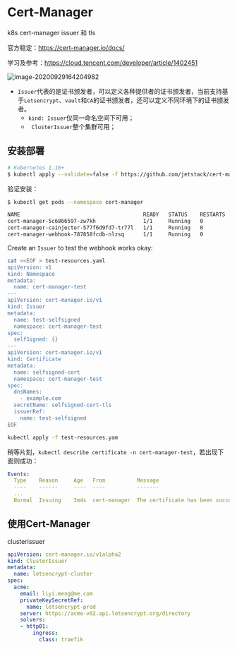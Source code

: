 # Cert-Manager



k8s cert-manager issuer 和 tls



官方稳定：https://cert-manager.io/docs/

学习及参考：https://cloud.tencent.com/developer/article/1402451

![image-20200929164204982](https://tva1.sinaimg.cn/large/007S8ZIlly1gj7m3kghagj313q0q2437.jpg)

- `Issuer`代表的是证书颁发者，可以定义各种提供者的证书颁发者，当前支持基于`Letsencrypt`、`vault`和`CA`的证书颁发者，还可以定义不同环境下的证书颁发者。
  - `kind: Issuer`仅同一命名空间下可用；
  - ` ClusterIssuer`整个集群可用；

## 安装部署

```bash
# Kubernetes 1.16+
$ kubectl apply --validate=false -f https://github.com/jetstack/cert-manager/releases/download/v1.0.2/cert-manager.yaml
```

验证安装：

```bash
$ kubectl get pods --namespace cert-manager

NAME                                       READY   STATUS    RESTARTS   AGE
cert-manager-5c6866597-zw7kh               1/1     Running   0          2m
cert-manager-cainjector-577f6d9fd7-tr77l   1/1     Running   0          2m
cert-manager-webhook-787858fcdb-nlzsq      1/1     Running   0          2m
```

Create an `Issuer` to test the webhook works okay:

```bash
cat <<EOF > test-resources.yaml
apiVersion: v1
kind: Namespace
metadata:
  name: cert-manager-test
---
apiVersion: cert-manager.io/v1
kind: Issuer
metadata:
  name: test-selfsigned
  namespace: cert-manager-test
spec:
  selfSigned: {}
---
apiVersion: cert-manager.io/v1
kind: Certificate
metadata:
  name: selfsigned-cert
  namespace: cert-manager-test
spec:
  dnsNames:
    - example.com
  secretName: selfsigned-cert-tls
  issuerRef:
    name: test-selfsigned
EOF
```

```bash
kubectl apply -f test-resources.yam
```

稍等片刻，`kubectl describe certificate -n cert-manager-test`，若出现下面则成功：

```yaml
Events:
  Type    Reason     Age   From          Message
  ----    ------     ----  ----          -------
  ...
  Normal  Issuing    3m4s  cert-manager  The certificate has been successfully issued
```

## 使用Cert-Manager

clusterissuer

```yaml
apiVersion: cert-manager.io/v1alpha2
kind: ClusterIssuer
metadata:
  name: letsencrypt-cluster
spec:
  acme:
    email: liyi.meng@me.com
    privateKeySecretRef:
      name: letsencrypt-prod
    server: https://acme-v02.api.letsencrypt.org/directory
    solvers:
    - http01:
        ingress:
          class: traefik
```



```yaml

```

